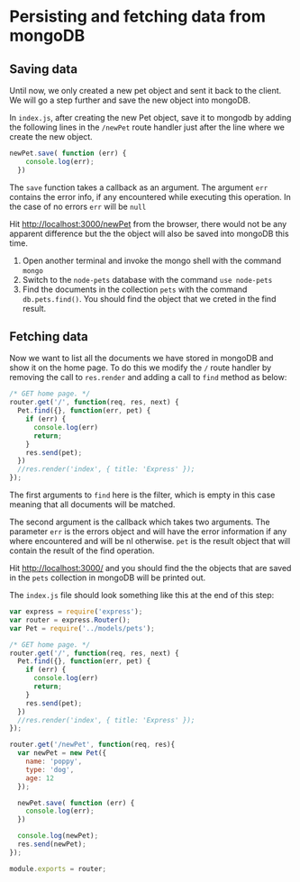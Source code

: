 # Persisting and fetching data from mongoDB

## Saving data
Until now, we only created a new pet object and sent it back to the client. We will go a step further
and save the new object into mongoDB.  

In `index.js`, after creating the new Pet object, save it to mongodb by adding the following lines in
the `/newPet` route handler just after the line where we create the new object.

```javascript
newPet.save( function (err) {
    console.log(err);
  })
```

The `save` function takes a callback as an argument. The argument `err` contains the error info, if any
encountered while executing this operation. In the case of no errors `err` will be `null`

Hit [http://localhost:3000/newPet](http://localhost:3000/newPet) from the browser, there would not be any
apparent difference but the the object will also be saved into mongoDB this time.  

1. Open another terminal and invoke the mongo shell with the command `mongo`
2. Switch to the `node-pets` database with the command `use node-pets`
3. Find the documents in the collection `pets` with the command `db.pets.find()`. You should find the
object that we creted in the find result.

## Fetching data
Now we want to list all the documents we have stored in mongoDB and show it on the home page. To do
this we modify the `/` route handler by removing the call to `res.render` and adding a call to `find`
method as below:  

```javascript
/* GET home page. */
router.get('/', function(req, res, next) {
  Pet.find({}, function(err, pet) {
    if (err) {
      console.log(err)
      return;
    }
    res.send(pet);
  })
  //res.render('index', { title: 'Express' });
});
```

The first arguments to `find` here is the filter, which is empty in this case meaning that all 
documents will be matched.  

The second argument is the callback which takes two arguments. The parameter `err` is the errors object
and will have the error information if any where encountered and will be nl otherwise. `pet` is the result
object that will contain the result of the find operation.

Hit [http://localhost:3000/](http://localhost:3000/) and you should find the the objects that are saved
in the `pets` collection in mongoDB will be printed out.  

The `index.js` file should look something like this at the end of this step:  

```javascript
var express = require('express');
var router = express.Router();
var Pet = require('../models/pets');

/* GET home page. */
router.get('/', function(req, res, next) {
  Pet.find({}, function(err, pet) {
    if (err) {
      console.log(err)
      return;
    }
    res.send(pet);
  })
  //res.render('index', { title: 'Express' });
});

router.get('/newPet', function(req, res){
  var newPet = new Pet({
    name: 'poppy',
    type: 'dog',
    age: 12
  });

  newPet.save( function (err) {
    console.log(err);
  })

  console.log(newPet);
  res.send(newPet);
});

module.exports = router;
```


